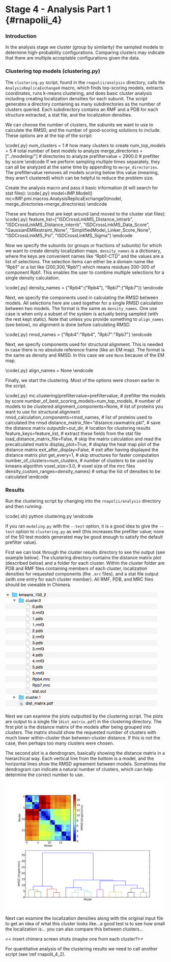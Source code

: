 Stage 4 - Analysis Part 1 {#rnapolii_4}
=========================

### Introduction
In the analysis stage we cluster (group by similarity) the sampled models to determine high-probability configurations. Comparing clusters may indicate that there are multiple acceptable configurations given the data. 

### Clustering top models (clustering.py)
The `clustering.py` script, found in the `rnapolii/analysis` directory, calls the `AnalysisReplicaExchange0` macro, which finds top-scoring models, extracts coordinates, runs k-means clustering, and does basic cluster analysis including creating localization densities for each subunit. The script generates a directory containing as many subdirectories as the number of clusters queried. Each subdirectory contains an RMF and a PDB for each structure extracted, a stat file, and the localization densities.

We can choose the number of clusters, the subunits we want to use to calculate the RMSD, and the number of good-scoring solutions to include. These options are at the top of the script: 

\code{.py}
num_clusters = 1                      # how many clusters to create
num_top_models = 5                    # total number of best models to analyze
merge_directories = ["../modeling/"]  # directories to analyze
prefiltervalue = 2900.0               # prefilter by score
\endcode
If we perform sampling multiple times separately, they can all be analyzed at the same time by appending to `merge_directories`. The prefiltervalue removes all models scoring below this value (meaning, they aren’t clustered) which can be helpful to reduce the problem size. 

Create the analysis macro and pass it basic information (it will search for stat files):
\code{.py}
model=IMP.Model()
mc=IMP.pmi.macros.AnalysisReplicaExchange0(model,
                                           merge_directories=merge_directories)
\endcode

These are features that are kept around (and moved to the cluster stat files):
\code{.py}
feature_list=["ISDCrossLinkMS_Distance_intrarb",
              "ISDCrossLinkMS_Distance_interrb",
              "ISDCrossLinkMS_Data_Score",
              "GaussianEMRestraint_None",
              "SimplifiedModel_Linker_Score_None",
              "ISDCrossLinkMS_Psi",
              "ISDCrossLinkMS_Sigma"]
\endcode

Now we specify the subunits (or groups or fractions of subunits) for which we want to create density localization maps. `density_names` is a dictionary, where the keys are convenient names like “Rpb1-CTD” and the values are a list of selections. The selection items can either be a domain name like “Rpb1” or a list like (200,300,”Rpb1”) which means residues 200-300 of component Rpb1. This enables the user to combine multiple selections for a single density calculation.

\code{.py}
density_names = {"Rpb4":("Rpb4"),
                 "Rpb7":("Rpb7")}
\endcode

Next, we specify the components used in calculating the RMSD between models. All selections here are used together for a single RMSD calculation between two models. The format is the same as `density_names`. One use case is when only a subset of the system is actually being sampled (with the rest kept static). Note that unless you provide something to `align_names` (see below), no alignment is done before calculating RMSD.

\code{.py}
rmsd_names = {"Rpb4":"Rpb4",
              "Rpb7":"Rpb7"}
\endcode

Next, we specify components used for structural alignment. This is needed in case there is no absolute reference frame (like an EM map). The format is the same as density and RMSD. In this case we use `None` because of the EM map.

\code{.py}
align_names = None 
\endcode

Finally, we start the clustering. Most of the options were chosen earlier in the script.

\code{.py}
mc.clustering(prefiltervalue=prefiltervalue,                   # prefilter the models by score
              number_of_best_scoring_models=num_top_models,    # number of models to be clustered
              alignment_components=None,                       # list of proteins you want to use for structural alignment
              rmsd_calculation_components=rmsd_names,          # list of proteins used to calculated the rmsd
              distance_matrix_file="distance.rawmatrix.pkl",   # save the distance matrix
              outputdir=out_dir,                               # location for clustering results
              feature_keys=feature_list,                       # extract these fields from the stat file
              load_distance_matrix_file=False,                 # skip the matrix calculation and read the precalculated matrix
              display_plot=True,                               # display the heat map plot of the distance matrix
              exit_after_display=False,                        # exit after having displayed the distance matrix plot
              get_every=1,                                     # skip structures for faster computation
              number_of_clusters=num_clusters,                 # number of clusters to be used by kmeans algorithm
              voxel_size=3.0,                                  # voxel size of the mrc files
              density_custom_ranges=density_names)             # setup the list of densities to be calculated
\endcode

### Results
Run the clustering script by changing into the `rnapolii/analysis` directory and then running:

\code{.sh}
python clustering.py
\endcode

If you ran `modeling.py` with the `--test` option, it is a good idea to give the `--test` option to `clustering.py` as well (this increases the prefilter value; none of the 50 test models generated may be good enough to satisfy the default prefilter value).

First we can look through the cluster results directory to see the output (see example below). The clustering directory contains the distance matrix plot (described below) and a folder for each cluster. Within the cluster folder are PDB and RMF files containing members of each cluster, localization densities for requested components (the `.mrc` files), and a stat file output (with one entry for each cluster member). All RMF, PDB, and MRC files should be viewable in Chimera. 

![clustering files](rnapolii_cluster_files.png)

Next we can examine the plots outputted by the clustering script. The plots are output to a single file (`dist_matrix.pdf`) in the clustering directory. The first plot is the distance matrix of the models after being grouped into clusters. The matrix should show the requested number of clusters with much lower within-cluster than between-cluster distance. If this is not the case, then perhaps too many clusters were chosen.

The second plot is a dendrogram, basically showing the distance matrix in a hierarchical way. Each vertical line from the bottom is a model, and the horizontal lines show the RMSD agreement between models. Sometimes the dendrogram can indicate a natural number of clusters, which can help determine the correct number to use.

<img src="rnapolii_dist_matrix.png" alt="Distance matrix and dendrogram" width="600px" />

Next can examine the localization densities along with the original input file to get an idea of what this cluster looks like...a good test is to see how small the localization is... you can also compare this between clusters...

<< insert chimera screen shots (maybe one from each cluster?>>

For quantitative analysis of the clustering results we need to call another script (see \ref rnapolii_4_2).
